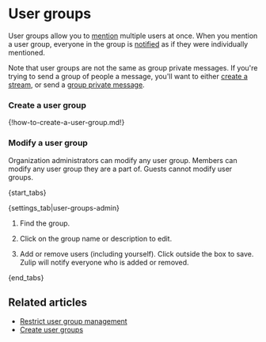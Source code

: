 # User groups

User groups allow you to [mention](/help/mention-a-user-or-group) multiple
users at once. When you mention a user group, everyone in the group is
[notified](/help/pm-mention-alert-notifications) as if they were
individually mentioned.

Note that user groups are not the same as group private messages. If you're
trying to send a group of people a message, you'll want to either
[create a stream](/help/create-a-stream), or send a
[group private message](/help/private-messages).

### Create a user group

{!how-to-create-a-user-group.md!}

### Modify a user group

Organization administrators can modify any user group. Members can modify
any user group they are a part of. Guests cannot modify user groups.

{start_tabs}

{settings_tab|user-groups-admin}

1. Find the group.

1. Click on the group name or description to edit.

1. Add or remove users (including yourself). Click outside the box
   to save.  Zulip will notify everyone who is added or removed.

{end_tabs}

## Related articles

* [Restrict user group management](/help/restrict-user-group-management)
* [Create user groups](/help/create-user-groups)
